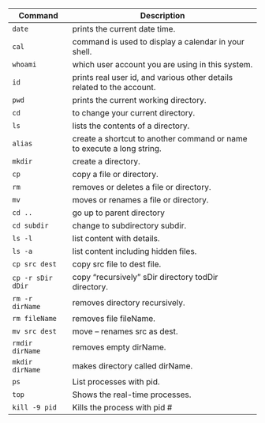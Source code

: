 <!-- # Linux Terminal related commands -->




Command | Description
------- | -------------
`date`| prints the current date time.
`cal` | command is used to display a calendar in your shell.
`whoami` |  which user account you are using in this system.
`id` | prints real user id, and various other details related to the account.
`pwd` | prints the current working directory.
`cd` |  to change your current directory.
`ls` | lists the contents of a directory.
`alias` |create a shortcut to another command or name to execute a long string.
`mkdir` | create a directory.
`cp` | copy a file or directory.
`rm` | removes or deletes a file or directory.
`mv` | moves or renames a file or directory.
`cd ..` | go up to parent directory
`cd subdir` | change to subdirectory subdir.
`ls -l` | list content with details.
`ls -a` | list content including hidden files.
`cp src dest`| copy src file to dest file.
`cp -r sDir dDir` | copy “recursively” sDir directory todDir directory.
`rm -r dirName` | removes directory recursively.
`rm fileName` | removes file fileName.
`mv src dest` | move – renames src as dest.
`rmdir dirName` | removes empty dirName.
`mkdir dirName` | makes directory called dirName.
`ps` | List processes with pid.
`top` | Shows the real-time processes.
`kill -9 pid` | Kills the process with pid #

